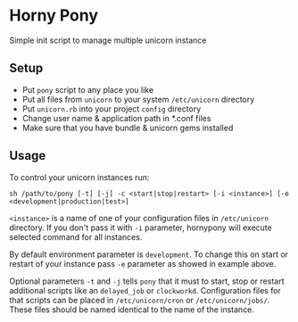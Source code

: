 # Horny Pony

Simple init script to manage multiple unicorn instance

## Setup

* Put `pony` script to any place you like
* Put all files from `unicorn` to your system `/etc/unicorn` directory
* Put `unicorn.rb` into your project `config` directory
* Change user name & application path in *.conf files
* Make sure that you have bundle & unicorn gems installed


## Usage

To control your unicorn instances run:

`sh /path/to/pony [-t] [-j] -c <start|stop|restart> [-i <instance>] [-e <development|production|test>]`

`<instance>` is a name of one of your configuration files in `/etc/unicorn` directory. 
If you don't pass it with `-i` parameter, hornypony will execute selected command for all instances.

By default environment parameter is `development`. 
To change this on start or restart of your instance pass `-e` parameter as showed in example above.

Optional parameters `-t` and `-j` tells `pony` that it must to start, stop or restart additional scripts like an `delayed_job` or `clockworkd`. 
Configuration files for that scripts can be placed in `/etc/unicorn/cron` or `/etc/unicorn/jobs/`. 
These files should be named identical to the name of the instance.
